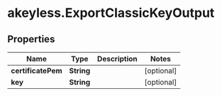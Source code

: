 # akeyless.ExportClassicKeyOutput

## Properties

Name | Type | Description | Notes
------------ | ------------- | ------------- | -------------
**certificatePem** | **String** |  | [optional] 
**key** | **String** |  | [optional] 


